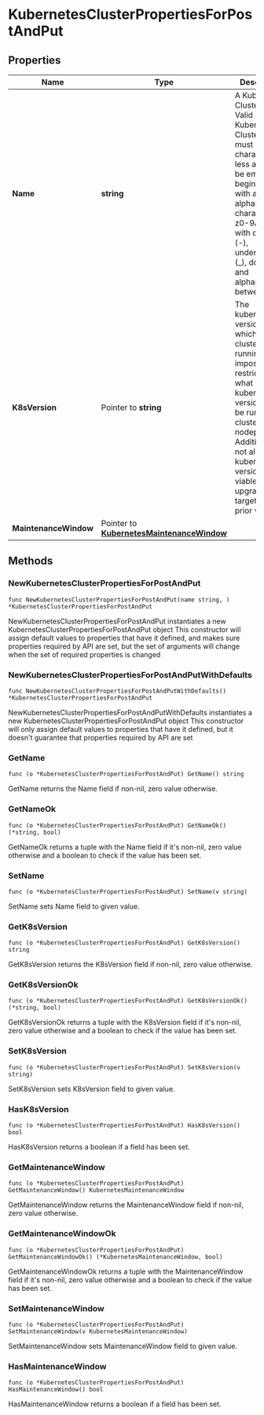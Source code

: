 # KubernetesClusterPropertiesForPostAndPut

## Properties

|Name | Type | Description | Notes|
|------------ | ------------- | ------------- | -------------|
|**Name** | **string** | A Kubernetes Cluster Name. Valid Kubernetes Cluster name must be 63 characters or less and must be empty or begin and end with an alphanumeric character ([a-z0-9A-Z]) with dashes (-), underscores (_), dots (.), and alphanumerics between. | |
|**K8sVersion** | Pointer to **string** | The kubernetes version in which a cluster is running. This imposes restrictions on what kubernetes versions can be run in a cluster&#39;s nodepools. Additionally, not all kubernetes versions are viable upgrade targets for all prior versions. | [optional] |
|**MaintenanceWindow** | Pointer to [**KubernetesMaintenanceWindow**](KubernetesMaintenanceWindow.md) |  | [optional] |

## Methods

### NewKubernetesClusterPropertiesForPostAndPut

`func NewKubernetesClusterPropertiesForPostAndPut(name string, ) *KubernetesClusterPropertiesForPostAndPut`

NewKubernetesClusterPropertiesForPostAndPut instantiates a new KubernetesClusterPropertiesForPostAndPut object
This constructor will assign default values to properties that have it defined,
and makes sure properties required by API are set, but the set of arguments
will change when the set of required properties is changed

### NewKubernetesClusterPropertiesForPostAndPutWithDefaults

`func NewKubernetesClusterPropertiesForPostAndPutWithDefaults() *KubernetesClusterPropertiesForPostAndPut`

NewKubernetesClusterPropertiesForPostAndPutWithDefaults instantiates a new KubernetesClusterPropertiesForPostAndPut object
This constructor will only assign default values to properties that have it defined,
but it doesn't guarantee that properties required by API are set

### GetName

`func (o *KubernetesClusterPropertiesForPostAndPut) GetName() string`

GetName returns the Name field if non-nil, zero value otherwise.

### GetNameOk

`func (o *KubernetesClusterPropertiesForPostAndPut) GetNameOk() (*string, bool)`

GetNameOk returns a tuple with the Name field if it's non-nil, zero value otherwise
and a boolean to check if the value has been set.

### SetName

`func (o *KubernetesClusterPropertiesForPostAndPut) SetName(v string)`

SetName sets Name field to given value.


### GetK8sVersion

`func (o *KubernetesClusterPropertiesForPostAndPut) GetK8sVersion() string`

GetK8sVersion returns the K8sVersion field if non-nil, zero value otherwise.

### GetK8sVersionOk

`func (o *KubernetesClusterPropertiesForPostAndPut) GetK8sVersionOk() (*string, bool)`

GetK8sVersionOk returns a tuple with the K8sVersion field if it's non-nil, zero value otherwise
and a boolean to check if the value has been set.

### SetK8sVersion

`func (o *KubernetesClusterPropertiesForPostAndPut) SetK8sVersion(v string)`

SetK8sVersion sets K8sVersion field to given value.

### HasK8sVersion

`func (o *KubernetesClusterPropertiesForPostAndPut) HasK8sVersion() bool`

HasK8sVersion returns a boolean if a field has been set.

### GetMaintenanceWindow

`func (o *KubernetesClusterPropertiesForPostAndPut) GetMaintenanceWindow() KubernetesMaintenanceWindow`

GetMaintenanceWindow returns the MaintenanceWindow field if non-nil, zero value otherwise.

### GetMaintenanceWindowOk

`func (o *KubernetesClusterPropertiesForPostAndPut) GetMaintenanceWindowOk() (*KubernetesMaintenanceWindow, bool)`

GetMaintenanceWindowOk returns a tuple with the MaintenanceWindow field if it's non-nil, zero value otherwise
and a boolean to check if the value has been set.

### SetMaintenanceWindow

`func (o *KubernetesClusterPropertiesForPostAndPut) SetMaintenanceWindow(v KubernetesMaintenanceWindow)`

SetMaintenanceWindow sets MaintenanceWindow field to given value.

### HasMaintenanceWindow

`func (o *KubernetesClusterPropertiesForPostAndPut) HasMaintenanceWindow() bool`

HasMaintenanceWindow returns a boolean if a field has been set.



